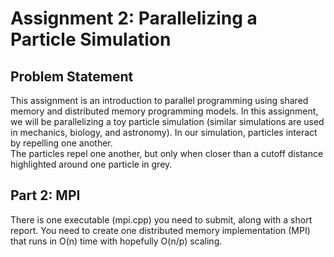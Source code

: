 # Assignment 2: Parallelizing a Particle Simulation
## Problem Statement
This assignment is an introduction to parallel programming using shared memory and distributed memory programming models.
In this assignment, we will be parallelizing a toy particle simulation (similar simulations are used in mechanics, biology, and astronomy).  In our simulation, particles interact by repelling one another.  
The particles repel one another, but only when closer than a cutoff distance highlighted around one particle in grey.

## Part 2: MPI
There is one executable (mpi.cpp) you need to submit, along with a short report. You need to create one distributed memory implementation (MPI) that runs in O(n) time with hopefully O(n/p) scaling.